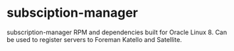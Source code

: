 # subsciption-manager
subscription-manager RPM and dependencies built for Oracle Linux 8. Can be used to register servers to Foreman Katello and Satellite.

